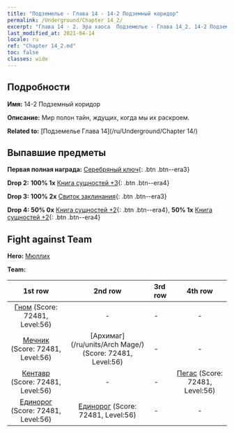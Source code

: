 ```yaml
---
title: "Подземелье - Глава 14 - 14-2 Подземный коридор"
permalink: /Underground/Chapter 14_2/
excerpt: "Глава 14 - 2. Эра хаоса  Подземелье - Глава 14_2. 14-2 Подземный коридор"
last_modified_at: 2021-04-14
locale: ru
ref: "Chapter 14_2.md"
toc: false
classes: wide
---
```


## Подробности

 **Имя:** 14-2 Подземный коридор

 **Описание:** Мир полон тайн, ждущих, когда мы их раскроем.

 **Related to:** [Подземелье Глава 14](/ru/Underground/Chapter 14/)

## Выпавшие предметы

 **Первая полная награда:** [Серебряный ключ](/ru/Items/con_693/){: .btn .btn--era3}

 **Drop 2:** **100% 1x** [Книга сущностей +3](/ru/Items/mat_60/){: .btn .btn--era4}

 **Drop 3:** **100% 2x** [Свиток заклинания](/ru/Items/con_694/){: .btn .btn--era3}

 **Drop 4:** **50% 0x** [Книга сущностей +2](/ru/Items/mat_53/){: .btn .btn--era4}, **50% 1x** [Книга сущностей +2](/ru/Items/mat_53/){: .btn .btn--era4}


## Fight against Team
 **Hero:** [Мюллих](/ru/heroes/Mullich/)

 **Team:**


  | 1st row | 2nd row | 3rd row | 4th row |
  |:----:|:----:|:----|:----:|
  | [Гном](/ru/units/Dwarf/) (Score: 72481, Level:56)  | - | - | - |
  | [Мечник](/ru/units/Swordsman/) (Score: 72481, Level:56)  | [Архимаг](/ru/units/Arch Mage/) (Score: 72481, Level:56)  | - | - |
  | [Кентавр](/ru/units/Centaur/) (Score: 72481, Level:56)  | - | - | [Пегас](/ru/units/Pegasus/) (Score: 72481, Level:56)  |
  | [Единорог](/ru/units/Unicorn/) (Score: 72481, Level:56)  | [Единорог](/ru/units/Unicorn/) (Score: 72481, Level:56)  | - | - |


